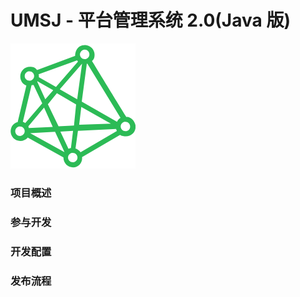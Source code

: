 # UMSJ - 平台管理系统 2.0(Java 版)

![](./src/main/resources/static/img/bigdata.png)

### 项目概述



### 参与开发



### 开发配置



### 发布流程

